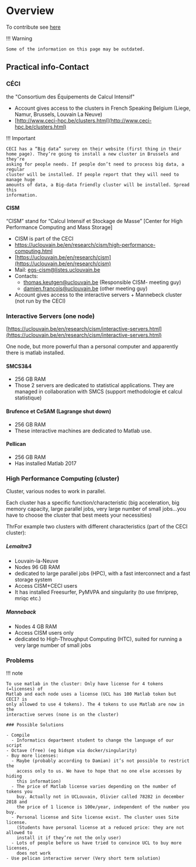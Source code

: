 # Overview

To contribute see [here](https://github.com/cpp-lln-lab/CPP_HPC/contributing)

!!! Warning

    Some of the information on this page may be outdated.

## Practical info-Contact

### CÉCI

the "Consortium des Équipements de Calcul Intensif"

- Account gives access to the clusters in French Speaking Belgium (Liege, Namur,
  Brussels, Louvain La Neuve)
- [http://www.ceci-hpc.be/clusters.html](http://www.ceci-hpc.be/clusters.html)

!!! Important

    CECI has a “Big data” survey on their website (first thing in their
    home page). They’re going to install a new cluster in Brussels and they’re
    asking for people needs. If people don’t need to process big data, a regular
    cluster will be installed. If people report that they will need to manage huge
    amounts of data, a Big-data friendly cluster will be installed. Spread this
    information.

#### CISM

“CISM” stand for “Calcul Intensif et Stockage de Masse” [Center for High
Performance Computing and Mass Storage]

- CISM is part of the CECI
- https://uclouvain.be/en/research/cism/high-performance-computing.html
- [https://uclouvain.be/en/research/cism](https://uclouvain.be/en/research/cism)
- Mail: egs-cism@listes.uclouvain.be
- Contacts:
  - thomas.keutgen@uclouvain.be (Responsible CISM- meeting guy)
  - damien.francois@uclouvain.be (other meeting guy)
- Account gives access to the interactive servers + Mannebeck cluster (not run
  by the CECI)

### Interactive Servers (one node)

[https://uclouvain.be/en/research/cism/interactive-servers.html](https://uclouvain.be/en/research/cism/interactive-servers.html)

One node, but more powerful than a personal computer and apparently there is matlab installed.

#### SMCS3&4

- 256 GB RAM
- Those 2 servers are dedicated to statistical applications. They are managed in
  collaboration with SMCS (support methodologie et calcul statistique)

#### Brufence et CeSAM (Lagrange shut down)

- 256 GB RAM
- These interactive machines are dedicated to Matlab use.

#### Pellican

- 256 GB RAM
- Has installed Matlab 2017

### High Performance Computing (cluster)

Cluster, various nodes to work in parallel.

Each cluster has a specific function/characteristic (big acceleration, big
memory capacity, large parallel jobs, very large number of small jobs…you have
to choose the cluster that best meets your necessities)

ThrFor example two clusters with different characteristics (part of the CECI cluster):

##### Lemaitre3

- Louvain-la-Neuve
- Nodes 96 GB RAM
- dedicated to large parallel jobs (HPC), with a fast interconnect and a fast
  storage system
- Access CISM+CECI users
- It has installed Freesurfer, PyMVPA and singularity (to use fmriprep, mriqc etc.)

##### Manneback

- Nodes 4 GB RAM
- Access CISM users only
- dedicated to High-Throughput Computing (HTC), suited for running a very large
  number of small jobs

### Problems

!!! note

    To use matlab in the cluster: Only have license for 4 tokens (=licenses) of
    Matlab and each node uses a license (UCL has 100 Matlab token but CECI? is
    only allowed to use 4 tokens). The 4 tokens to use Matlab are now in the
    interactive serves (none is on the cluster)

    ### Possible Solutions

    - Compile
      - Informatics department student to change the language of our script
    - Octave (free) (eg bidspm via docker/singularity)
    - Buy more licenses:
      - Maybe (probably according to Damian) it’s not possible to restrict the
        access only to us. We have to hope that no one else accesses by hiding
        this information)
      - The price of Matlab license varies depending on the number of tokens you
        buy. Actually not in UCLouvain, Olivier called 78282 in december 2018 and
        the price of 1 licence is 100e/year, independent of the number you buy.
      - Personal license and Site license exist. The cluster uses Site license.
        (Students have personal license at a reduced price: they are not allowed to
        install it if they’re not the only user)
      - Lots of people before us have tried to convince UCL to buy more licenses,
        does not work
    - Use pelican interactive server (Very short term solution)
